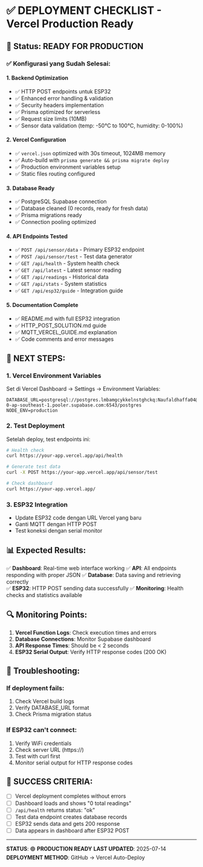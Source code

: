 # ✅ DEPLOYMENT CHECKLIST - Vercel Production Ready

## 🎯 Status: READY FOR PRODUCTION

### ✅ Konfigurasi yang Sudah Selesai:

#### 1. **Backend Optimization**
- ✅ HTTP POST endpoints untuk ESP32
- ✅ Enhanced error handling & validation  
- ✅ Security headers implementation
- ✅ Prisma optimized for serverless
- ✅ Request size limits (10MB)
- ✅ Sensor data validation (temp: -50°C to 100°C, humidity: 0-100%)

#### 2. **Vercel Configuration**
- ✅ `vercel.json` optimized with 30s timeout, 1024MB memory
- ✅ Auto-build with `prisma generate && prisma migrate deploy`
- ✅ Production environment variables setup
- ✅ Static files routing configured

#### 3. **Database Ready**
- ✅ PostgreSQL Supabase connection
- ✅ Database cleaned (0 records, ready for fresh data)
- ✅ Prisma migrations ready
- ✅ Connection pooling optimized

#### 4. **API Endpoints Tested**
- ✅ `POST /api/sensor/data` - Primary ESP32 endpoint
- ✅ `POST /api/sensor/test` - Test data generator  
- ✅ `GET /api/health` - System health check
- ✅ `GET /api/latest` - Latest sensor reading
- ✅ `GET /api/readings` - Historical data
- ✅ `GET /api/stats` - System statistics
- ✅ `GET /api/esp32/guide` - Integration guide

#### 5. **Documentation Complete**
- ✅ README.md with full ESP32 integration
- ✅ HTTP_POST_SOLUTION.md guide
- ✅ MQTT_VERCEL_GUIDE.md explanation
- ✅ Code comments and error messages

## 🚀 NEXT STEPS:

### 1. Vercel Environment Variables
Set di Vercel Dashboard → Settings → Environment Variables:
```
DATABASE_URL=postgresql://postgres.lmbamgcykkelnstghckq:Naufaldhaffa04@aws-0-ap-southeast-1.pooler.supabase.com:6543/postgres
NODE_ENV=production
```

### 2. Test Deployment
Setelah deploy, test endpoints ini:
```bash
# Health check
curl https://your-app.vercel.app/api/health

# Generate test data
curl -X POST https://your-app.vercel.app/api/sensor/test

# Check dashboard
curl https://your-app.vercel.app/
```

### 3. ESP32 Integration
- Update ESP32 code dengan URL Vercel yang baru
- Ganti MQTT dengan HTTP POST
- Test koneksi dengan serial monitor

## 📊 Expected Results:

✅ **Dashboard**: Real-time web interface working
✅ **API**: All endpoints responding with proper JSON
✅ **Database**: Data saving and retrieving correctly  
✅ **ESP32**: HTTP POST sending data successfully
✅ **Monitoring**: Health checks and statistics available

## 🔍 Monitoring Points:

1. **Vercel Function Logs**: Check execution times and errors
2. **Database Connections**: Monitor Supabase dashboard
3. **API Response Times**: Should be < 2 seconds
4. **ESP32 Serial Output**: Verify HTTP response codes (200 OK)

## 🚨 Troubleshooting:

### If deployment fails:
1. Check Vercel build logs
2. Verify DATABASE_URL format
3. Check Prisma migration status

### If ESP32 can't connect:
1. Verify WiFi credentials
2. Check server URL (https://)
3. Test with curl first
4. Monitor serial output for HTTP response codes

## 🎉 SUCCESS CRITERIA:

- [ ] Vercel deployment completes without errors
- [ ] Dashboard loads and shows "0 total readings" 
- [ ] `/api/health` returns status: "ok"
- [ ] Test data endpoint creates database records
- [ ] ESP32 sends data and gets 200 response
- [ ] Data appears in dashboard after ESP32 POST

---

**STATUS**: 🟢 **PRODUCTION READY** 
**LAST UPDATED**: 2025-07-14
**DEPLOYMENT METHOD**: GitHub → Vercel Auto-Deploy
